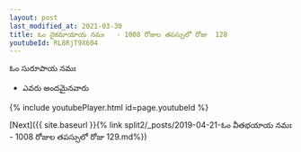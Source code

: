 ```yaml
---
layout: post
last_modified_at: 2021-03-30
title: ఓం నైకమాయాయ నమః   - 1008 రోజుల తపస్సులో రోజు  128
youtubeId: RL8RjT9X604
---
```

 
 
 ఓం సురూపాయ నమః  
 
 -  ఎవరు అందమైనవారు 
 
  
 
  
 
 
 
 
 
 


{% include youtubePlayer.html id=page.youtubeId %}
 
[Next]({{ site.baseurl }}{% link  split2/_posts/2019-04-21-ఓం వీతభయాయ నమః   - 1008 రోజుల తపస్సులో రోజు  129.md%})
 
